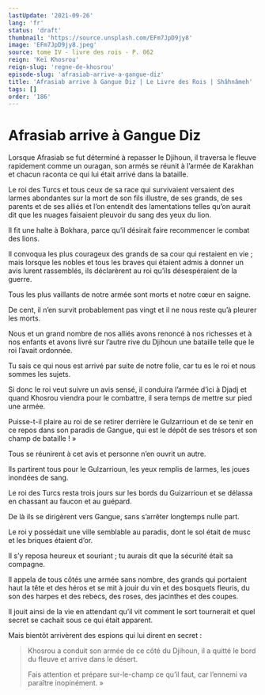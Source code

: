 ```yaml
---
lastUpdate: '2021-09-26'
lang: 'fr'
status: 'draft'
thumbnail: 'https://source.unsplash.com/EFm7JpD9jy8'
image: 'EFm7JpD9jy8.jpeg'
source: tome IV - livre des rois - P. 062
reign: 'Keï Khosrou'
reign-slug: 'regne-de-khosrou'
episode-slug: 'afrasiab-arrive-a-gangue-diz'
title: 'Afrasiab arrive à Gangue Diz | Le Livre des Rois | Shâhnâmeh'
tags: []
order: '186'
---
```


<!-- LTeX: language=fr -->

# Afrasiab arrive à Gangue Diz

Lorsque Afrasiab se fut déterminé à repasser le Djihoun, il traversa le fleuve rapidement comme un ouragan, son armés se réunit à l’armée de Karakhan et chacun raconta ce qui lui était arrivé dans la bataille.

Le roi des Turcs et tous ceux de sa race qui survivaient versaient des larmes abondantes sur la mort de son fils illustre, de ses grands, de ses parents et de ses alliés et l’on entendit des lamentations telles qu’on aurait dit que les nuages faisaient pleuvoir du sang des yeux du lion.

Il fit une halte à Bokhara, parce qu’il désirait faire recommencer le combat des lions.

Il convoqua les plus courageux des grands de sa cour qui restaient en vie ; mais lorsque les nobles et tous les braves qui étaient admis à donner un avis lurent rassemblés, ils déclarèrent au roi qu’ils désespéraient de la guerre.

Tous les plus vaillants de notre armée sont morts et notre cœur en saigne.

De cent, il n’en survit probablement pas vingt et il ne nous reste qu’à pleurer les morts.

Nous et un grand nombre de nos alliés avons renoncé à nos richesses et à nos enfants et avons livré sur l’autre rive du Djihoun une bataille telle que le roi l’avait ordonnée.

Tu sais ce qui nous est arrivé par suite de notre folie, car tu es le roi et nous sommes les sujets.

Si donc le roi veut suivre un avis sensé, il conduira l’armée d’ici à Djadj et quand Khosrou viendra pour le combattre, il sera temps de mettre sur pied une armée.

Puisse-t-il plaire au roi de se retirer derrière le Gulzarrioun et de se tenir en ce repos dans son paradis de Gangue, qui est le dépôt de ses trésors et son champ de bataille ! »

Tous se réunirent à cet avis et personne n’en ouvrit un autre.

Ils partirent tous pour le Gulzarrioun, les yeux remplis de larmes, les joues inondées de sang.

Le roi des Turcs resta trois jours sur les bords du Guizarrioun et se délassa en chassant au faucon et au guépard.

De là ils se dirigèrent vers Gangue, sans s’arrêter longtemps nulle part.

Le roi y possédait une ville semblable au paradis, dont le sol était de musc et les briques étaient d’or.

Il s’y reposa heureux et souriant ; tu aurais dit que la sécurité était sa compagne.

Il appela de tous côtés une armée sans nombre, des grands qui portaient haut la tête et des héros et se mit à jouir du vin et des bosquets fleuris, du son des harpes et des rebecs, des roses, des jacinthes et des coupes.

Il jouit ainsi de la vie en attendant qu’il vit comment le sort tournerait et quel secret se cachait sous ce qui était apparent.

Mais bientôt arrivèrent des espions qui lui dirent en secret :

> Khosrou a conduit son armée de ce côté du Djihoun, il a quitté le bord du fleuve et arrive dans le désert.
>
> Fais attention et prépare sur-le-champ ce qu’il faut, car l’ennemi va paraître inopinément. »
